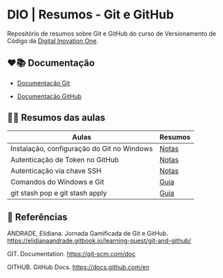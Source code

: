 # DIO | Resumos - Git e GitHub



Repositório de resumos sobre Git e GitHub do curso de Versionamento de Código da [Digital Inovation One](https://www.dio.me/en).



## ❤️📚 Documentação

- [Documentação Git](https://git-scm.com/doc)

- [Documentação GitHub](https://docs.github.com/pt)



## 📝💡 Resumos das aulas

| Aulas | Resumos |
| ------ | ---------- |
| Instalação, configuração do Git no Windows | [Notas](https://git-scm.com/book/pt-br/v2/Come%C3%A7ando-Instalando-o-Git) |
| Autenticação de Token no GitHub | [Notas](https://docs.github.com/pt/authentication/keeping-your-account-and-data-secure/about-authentication-to-github) |
| Autenticação via chave SSH | [Notas](https://docs.github.com/pt/authentication/connecting-to-github-with-ssh/generating-a-new-ssh-key-and-adding-it-to-the-ssh-agent) |
| Comandos do Windows e Git | [Guia](https://gist.github.com/MoisesTedeschi/96a5cba54c83fd59013f96015ce6ef7b) |
| git stash pop e git stash apply | [Guia](https://jtemporal.com/entenda-a-diferenca-git-stash-pop-git-stash-apply/) |



## 🔎 Referências

ANDRADE, Elidiana. Jornada Gamificada de Git e GitHub.  https://elidianaandrade.gitbook.io/learning-quest/git-and-github/



GIT. Documentation. https://git-scm.com/doc



GITHUB. GitHub Docs. https://docs.github.com/en





